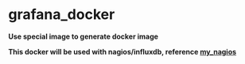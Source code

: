 # grafana_docker

**Use special image to generate docker image**

**This docker will be used with nagios/influxdb, reference [my_nagios](https://github.com/muyiziye/my_nagios)**
